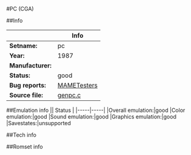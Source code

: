 #PC (CGA)

##Info

||Info|
|-----|-----|
|**Setname:**|pc
|**Year:**|1987
|**Manufacturer:**|<generic>
|**Status:**|good
|**Bug reports:**|[MAMETesters](http://mametesters.org/view_all_set.php?type=1&temporary=y&search=genpc.c)
|**Source file:**|[genpc.c](https://github.com/mamedev/mame/blob/master/src/mess/drivers/genpc.c)

##Emulation info
|| Status |
|-----|-----|
|Overall emulation:|good
|Color emulation:|good
|Sound emulation:|good
|Graphics emulation:|good
|Savestates:|unsupported

##Tech info

##Romset info

<!--- START OF EDITED COMMENT DO NOT TOUCH TEXT ABOVE-->
